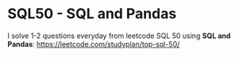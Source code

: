 # SQL50 - **SQL and Pandas**
I solve 1-2 questions everyday from leetcode SQL 50 using **SQL and Pandas**: https://leetcode.com/studyplan/top-sql-50/
